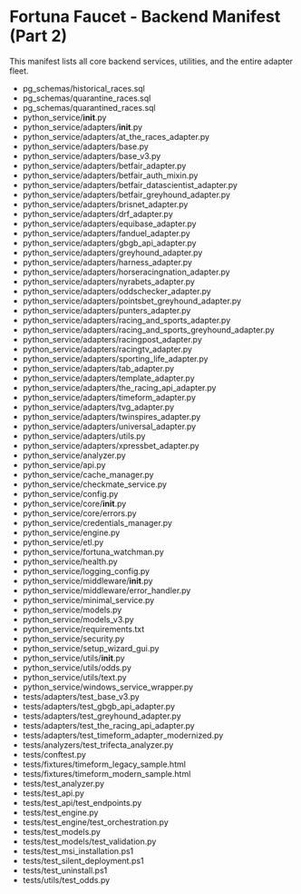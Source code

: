 # Fortuna Faucet - Backend Manifest (Part 2)

This manifest lists all core backend services, utilities, and the entire adapter fleet.

- pg_schemas/historical_races.sql
- pg_schemas/quarantine_races.sql
- pg_schemas/quarantined_races.sql
- python_service/__init__.py
- python_service/adapters/__init__.py
- python_service/adapters/at_the_races_adapter.py
- python_service/adapters/base.py
- python_service/adapters/base_v3.py
- python_service/adapters/betfair_adapter.py
- python_service/adapters/betfair_auth_mixin.py
- python_service/adapters/betfair_datascientist_adapter.py
- python_service/adapters/betfair_greyhound_adapter.py
- python_service/adapters/brisnet_adapter.py
- python_service/adapters/drf_adapter.py
- python_service/adapters/equibase_adapter.py
- python_service/adapters/fanduel_adapter.py
- python_service/adapters/gbgb_api_adapter.py
- python_service/adapters/greyhound_adapter.py
- python_service/adapters/harness_adapter.py
- python_service/adapters/horseracingnation_adapter.py
- python_service/adapters/nyrabets_adapter.py
- python_service/adapters/oddschecker_adapter.py
- python_service/adapters/pointsbet_greyhound_adapter.py
- python_service/adapters/punters_adapter.py
- python_service/adapters/racing_and_sports_adapter.py
- python_service/adapters/racing_and_sports_greyhound_adapter.py
- python_service/adapters/racingpost_adapter.py
- python_service/adapters/racingtv_adapter.py
- python_service/adapters/sporting_life_adapter.py
- python_service/adapters/tab_adapter.py
- python_service/adapters/template_adapter.py
- python_service/adapters/the_racing_api_adapter.py
- python_service/adapters/timeform_adapter.py
- python_service/adapters/tvg_adapter.py
- python_service/adapters/twinspires_adapter.py
- python_service/adapters/universal_adapter.py
- python_service/adapters/utils.py
- python_service/adapters/xpressbet_adapter.py
- python_service/analyzer.py
- python_service/api.py
- python_service/cache_manager.py
- python_service/checkmate_service.py
- python_service/config.py
- python_service/core/__init__.py
- python_service/core/errors.py
- python_service/credentials_manager.py
- python_service/engine.py
- python_service/etl.py
- python_service/fortuna_watchman.py
- python_service/health.py
- python_service/logging_config.py
- python_service/middleware/__init__.py
- python_service/middleware/error_handler.py
- python_service/minimal_service.py
- python_service/models.py
- python_service/models_v3.py
- python_service/requirements.txt
- python_service/security.py
- python_service/setup_wizard_gui.py
- python_service/utils/__init__.py
- python_service/utils/odds.py
- python_service/utils/text.py
- python_service/windows_service_wrapper.py
- tests/adapters/test_base_v3.py
- tests/adapters/test_gbgb_api_adapter.py
- tests/adapters/test_greyhound_adapter.py
- tests/adapters/test_the_racing_api_adapter.py
- tests/adapters/test_timeform_adapter_modernized.py
- tests/analyzers/test_trifecta_analyzer.py
- tests/conftest.py
- tests/fixtures/timeform_legacy_sample.html
- tests/fixtures/timeform_modern_sample.html
- tests/test_analyzer.py
- tests/test_api.py
- tests/test_api/test_endpoints.py
- tests/test_engine.py
- tests/test_engine/test_orchestration.py
- tests/test_models.py
- tests/test_models/test_validation.py
- tests/test_msi_installation.ps1
- tests/test_silent_deployment.ps1
- tests/test_uninstall.ps1
- tests/utils/test_odds.py

